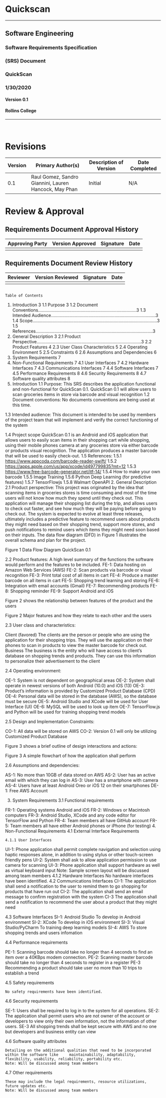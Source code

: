 # Quickscan
________________________________________


## Software Engineering 
### Software Requirements Specification
### (SRS) Document

### QuickScan

### 1/30/2020

#### Version 0.1

#### Rollins College

______________________________________
 
# Revisions


|Version	|Primary Author(s)	|Description of Version	|Date Completed|
|---------|-------------------|-----------------------|--------------|
|0.1      |	Raul Gomez, Sandro Giannini, Lauren Hancock, May Phan| Initial |N/A|


# Review & Approval
## Requirements Document Approval History
|Approving Party |Version Approved |Signature     |Date |
|--------------- |-----------------|--------------|-----|
|		 |		   |              |     |	
			
	

## Requirements Document Review History
|Reviewer |	Version Reviewed |	Signature |	Date |
|---------|----------------------|----------------|----------|
|	  |		         |                |          |
			
			
	 
	Table of Contents 

1. Introduction	3
     1.1 Purpose	3
     1.2 Document Conventions…………………………………………………………………….3
     1.3 Intended Audience…………………………………………………………………………3
     1.4 Scope……………………………………………………………………………………….3
     1.5 References………………………………………………………………………………….3
2. General Description	3
     2.1 Product Perspective………………………………………………………………………...3
     2.2 Product Features	4
     2.3 User Class Characteristics	5
     2.4 Operating Environment	5
     2.5 Constraints	6
     2.6 Assumptions and Dependencies	6 
3. System Requirements	7
4. Non-Functional Requirements	7
     4.1 User Interfaces	7
     4.2 Hardware Interfaces	7
     4.3 Communications Interfaces	7
     4.4 Software Interfaces	7
4.5 Performance Requirements	8
4.6 Security Requirements	8
4.7 Software quality attributes	8
 
1. Introduction
1.1	Purpose: 
This SRS describes the application functional and non-functional for QuickScan 0.1. QuickScan 0.1 will allow users to scan groceries items in store via barcode and visual recognition 
1.2	Document conventions: 
No documents conventions are being used at this time.
  
1.3	Intended audience: 
This document is intended to be used by members of the project team that will implement and verify the correct functioning of the system

1.4	Project scope
QuickScan 0.1 is an Android and iOS application that allows users to easily scan items in their shopping cart while shopping, using their mobile phones camera at any groceries store via either barcode or products visual recognition. The application produces a master barcode that will be used to easily check-out. 
1.5	References: 
1.5.1	https://www.appcoda.com/barcode-reader-swift/
1.5.2	https://apps.apple.com/us/app/xcode/id497799835?mt=12
1.5.3	https://www.free-barcode-generator.net/itf-14/
1.5.4	How to make your own barcode
1.5.5	Image Training
1.5.6	Python Deep Learning (for predictive features)
1.5.7	TensorFlowjs
1.5.8	Walmart OpenAPI
2. General Description
2.1 Product perspective: This project was originated by the idea that scanning items in groceries stores is time consuming and most of the time users will not know how much they spend until they check out. This application will manage their shopping list during the trip, and allows users to check out faster, and see how much they will be paying before going to check out. The system is expected to evolve at least three releases, ultimately includes a predictive feature to recommend users about products they might need based on their shopping trend, support more stores, and push notifications to remind users which items they might need soon based on their inputs.
 The data flow diagram (DFD) in Figure 1 illustrates the overall schema and plan for the project.
 

Figure 1
Data Flow Diagram QuickScan 0.1


2.2 Product features: A high level summary of the functions the software would perform and the features to be included.
FE-1: 	Data hosting on Amazon Web Services (AWS) 
FE-2: 	Scan products via barcode or visual recognition 
FE-3:	Print total cost of all items in cart 
FE-4: 	Produce a master barcode on all items in cart
FE-5:	Shopping trend learning and storing
FE-6:	Integration with email accounts (Gmail)
FE-7:	Recommending products 
FE-8:	Shopping reminder
FE-9:	Support Android and iOS









Figure 2 shows the relationship between features of the product and the users

 

Figure 2
Major features and how they relate to each other and the users


2.3	User class and characteristics: 

Client (favored)	The clients are the person or people who are using the application for their shopping trips. They will use the application on their phones to scan in products to view the master barcode for check out. 
Business	The business is the entity who will have access to client’s database on shopping trends and products. They can use this information to personalize their advertisement to the client


2.4	Operating environment:

OE-1:	System is not dependent on geographical areas 
OE-2:	System shall operate in newest versions of both Android (10.0) and iOS (13)
OE-3:	Product’s information is provided by Customized Product Database (CPD)
OE-4: 	Personal data will be stored in the database (AWS), so the database must be secure
OE-5:	Android Studio and XCode will be used for User Interface (UI)
OE-6:	MySQL will be used to look up item
OE-7:	TensorFlow.js and Python will be used for training shopping trend models


2.5	Design and Implementation Constraints:

CO-1:	 All data will be stored on AWS
CO-2:	Version 0.1 will only be utilizing Customized Product Database

Figure 3 shows a brief outline of design interactions and actions:

 

Figure 3
A simple flowchart of how the application shall perform



2.6	Assumptions and dependencies:

AS-1:	No more than 10GB of data stored on AWS
AS-2:	User has an active email with which they can log in
AS-3:	User has a smartphone with camera
AS-4:	Users have at least Android Oreo or iOS 12 on their smartphones
DE-1:	Free AWS Account

3. System Requirements
3.1 Functional requirements

FR-1:	Operating systems Android and iOS
FR-2:	Windows or Macintosh computers
FR-3:	Android Studio, XCode and any code editor for TensorFlow and Python
FR-4:	Team members all have GitHub account
FR-5:	Team members all have either Android phones or iPhone (for testing)
4. Non-Functional Requirements
4.1 External Interface Requirements

	4.1.1 User Interfaces

UI-1:	Phone application shall permit complete navigation and selection using haptic responses alone, in addition to using stylus or other touch-screen friendly pens
UI-2:	System shall ask to allow application permission to use camera for scanning
UI-3:	Phone application shall support hardware as well as virtual keyboard input
Note: Sample screen layout will be discussed among team members
	4.1.2 Hardware Interfaces
	No hardware interfaces have been identified.
4.2 Communications Interfaces
CI-1:	The application shall send a notification to the user to remind them to go shopping for products that have run out
CI-2:	The application shall send an email message to confirm registration with the system
CI-3	The application shall send a notification to recommend the user about a product that they might need



4.3 Software Interfaces
SI-1:	Android Studio	To develop in Android environment
SI-2:	XCode	To develop in iOS environment
SI-3:	Visual Studio/PyCharm	To training deep learning models
SI-4:	AWS	To store shopping trends and users infomation

 4.4 Performance requirements

PE-1:	Scanning barcode should take no longer than 4 seconds to find an item over a 40KBps modem connection.
PE-2:	Scanning master barcode should take no longer than 4 seconds to register in a register
PE-3	Recommending a product should take user no more than 10 trips to establish a trend

4.5 Safety requirements

	No safety requirements have been identified.

4.6 Security requirements

SE-1:	Users shall be required to log in to the system for all operations. 
SE-2:	The application shall permit users who are not owner of the account or developers to view only their own information, not the information of other users. 
SE-3	All shopping trends shall be kept secure with AWS and no one but developers and business entity can view


4.6 Software quality attributes

	Detailing on the additional qualities that need to be incorporated within the software like 	maintainability, adaptability, flexibility, usability, reliability, portability etc.
	Note: Will be discussed among team members

4.7 Other requirements

	These may include the legal requirements, resource utilizations, future updates etc. 
	Note: Will be discussed among team members
 
